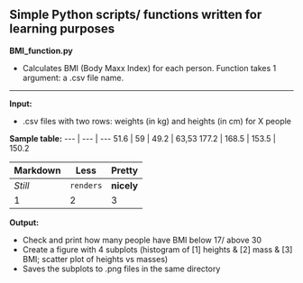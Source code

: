 ## Simple Python scripts/ functions written for learning purposes

**BMI_function.py**
- Calculates BMI (Body Maxx Index) for each person. Function takes 1 argument: a .csv file name.

***

**Input:**
- .csv files with two rows: weights (in kg) and heights (in cm) for X people

**Sample table:**
--- | --- | ---
51.6 | 59 | 49.2 | 63,53
177.2 | 168.5 | 153.5 | 150.2

Markdown | Less | Pretty
--- | --- | ---
*Still* | `renders` | **nicely**
1 | 2 | 3

**Output:**
- Check and print how many people have BMI below 17/ above 30
- Create a figure with 4 subplots (histogram of [1] heights & [2] mass & [3] BMI; scatter plot of heights vs masses)
- Saves the subplots to .png files in the same directory

